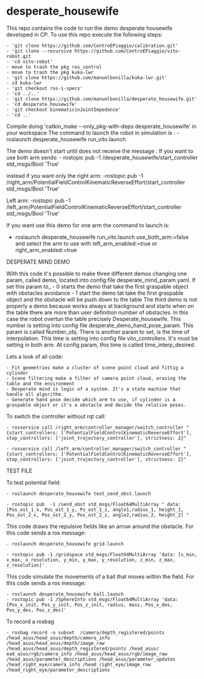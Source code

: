 # desperate_housewife
This repo contains  the code to run the demo desperate housewife developed in CP.
To use this repo execute the following steps:

	- 'git clone https://github.com/CentroEPiaggio/calibration.git'
	- 'git clone --recursive https://github.com/CentroEPiaggio/vito-robot.git
	- 'cd vito-robot'
	- move to trash the pkg ros_control
	- move to trash the pkg kuka-lwr
	- 'git clone https://github.com/manuelbonilla/kuka-lwr.git'
	- cd kuka-lwr
	- 'git checkout ros-i-specs'
	- 'cd ../..'
	- 'git clone https://github.com/manuelbonilla/desperate_housewife.git'
	- 'cd desperate_housewife'
	- 'git checkout kinematicinJointImpedance'
	- 'cd ..'

Compile doing 'catkin_make --only_pkg-with-deps desperate_housewife' in your workspace
The command to launch the robot in simulation is : 
	-roslaunch desperate_housewife run_vito.launch 

The demo doesn't start until does not receive the message :
If you want to use both arm sends:
	- rostopic pub -1 /desperate_housewife/start_controller std_msgs/Bool 'True'

instead if you want only the right arm:
	-rostopic pub -1 /right_arm/PotentialFieldControlKinematicReverseEffort/start_controller std_msgs/Bool 'True'

Left arm:
	-rostopic pub -1 /left_arm/PotentialFieldControlKinematicReverseEffort/start_controller std_msgs/Bool 'True'

If you want use this demo for one arm the command to launch is: 
- roslaunch desperate_housewife run_vito.launch use_both_arm:=false and select the arm to use with left_arm_enabled:=true or right_arm_enabled:=true


DESPERATE MIND DEMO

With this code it's possible to make three different demos changing one param, called demo, located into config file desperate_mind_param.yaml.
If set this param to_
	- 0 starts the demo that take the first graspable object with obstacles avoidance
	- 1 start the demo tat take the first graspable object and the obstacle will be push down to the table 
The third demo is not properly a demo because works always at background and starts when on the table there are more than user definition number of obstacles. In this case the robot overtun the table precisely Desperate_housewife. This number is setting into config file desperate_demo_hand_pose_param. This param is called Number_obj. There is another param to set, is the time of interpolation. This time is setting into config file vito_controllers. It's must be setting in both arm. At config param, this time is called time_interp_desired.

Lets a look of all code:  

	- Fit geometries make a cluster of scene point cloud and fittig a cylinder
	- Scene filtering make a filter of camera point cloud, erasing the table and the environment
	- Desperate mind is logic of a system. It's a state machine that handle all algorithm.
	- Generate hand pose decide which arm to use, if cylinder is a graspable object or it's a obstacle and decide the relative poses.


To switch the controller without rqt call:

	- rosservice call /right_arm/controller_manager/switch_controller "{start_controllers: ['PotentialFieldControlKinematicReverseEffort'], stop_controllers: ['joint_trajectory_controller'], strictness: 2}"

	- rosservice call /left_arm/controller_manager/switch_controller "{start_controllers: ['PotentialFieldControlKinematicReverseEffort'], stop_controllers: ['joint_trajectory_controller'], strictness: 2}"
	
TEST FILE

To test potential field: 

	- roslaunch desperate_housewife test_send_obst.launch 

	- rostopic pub  -1 /send_obst std_msgs/Float64MultiArray " data: [Pos_ost_1_x, Pos_ost_1_y, Ps_ost_1_z, angle1,radius_1, height_1, Pos_ost_2_x, Pos_ost_2_y, Pos_ost_2_z, angle2,radius_2, height_2] "

This code draws the repulsive fields like an arrow around the obstacle. For this code sends a ros message:

	- roslaunch desperate_housewife grid.launch

	- rostopic pub -1 /gridspace std_msgs/Float64MultiArray 'data: [x_min, x_max, x_resolution, y_min, y_max, y_resolution, z_min, z_max, z_resolution]'

This code simulate the movements of a ball that moves within the field. For this code sends a ros message:

	- roslaunch desperate_housewife ball.launch
	- rostopic pub -1 /SphereInfo std_msgs/Float64MultiArray 'data: [Pos_x_init, Pos_y_init, Pos_z_init, radius, mass, Pos_x_des, Pos_y_des, Pos_z_des]'

To record a rosbag

	- rosbag record -o subset  /camera/depth_registered/points /head_asus/head_asus/depth/camera_info /head_asus/head_asus/depth/image_raw /head_asus/head_asus/depth_registered/points /head_asus/ ead_asus/rgb/camera_info /head_asus/head_asus/rgb/image_raw /head_asus/parameter_descriptions /head_asus/parameter_updates /head_right_eye/camera_info /head_right_eye/image_raw /head_right_eye/parameter_descriptions